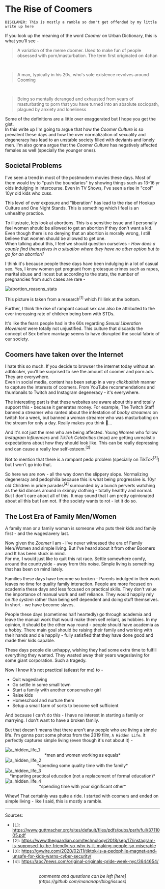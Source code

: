 # The Rise of Coomers

```
DISCLAMER: This is mostly a ramble so don't get offended by my little write up here
```

If you look up the meaning of the word *Coomer* on Urban Dictionary, this is what you'll see -

<blockquote>
A variation of the meme doomer. Used to make fun of people obsessed with porn/masturbation. The term first originated on 4chan
</blockquote>

<br>
<blockquote>
A man, typically in his 20s, who's sole existence revolves around Cooming
</blockquote>

<br>
<blockquote>
Being so mentally deranged and exhausted from years of masturbating to porn that you have turned into an absolute sociopath, plagued by anxiety and loneliness
</blockquote>

Some of the definitions are a little over exaggerated but I hope you get the gist.
<br>
In this write up I'm going to argue that how the *Coomer Culture* is so prevalent these days and how the over normalization of sexuality and degeneracy has lead to
an unstable society filled with deviants and lonely men. I'm also gonna argue that the *Coomer Culture* has negatively affected females as well (specially the younger ones).

## Societal Problems

I've seen a trend in most of the postmodern movies these days. Most of them would try to "push the boundaries" by showing things such as 13-16 yr olds indulging in intercourse.
Even in TV Shows, I've seen a rise in "cool" 10yr old kids who cuss.

This level of over exposure and "liberation" has lead to the rise of Hookup Culture and One Night Stands. This is something which I feel is an unhealthy practice.

To illustrate, lets look at abortions. This is a sensitive issue and I personally feel women should be allowed to get an abortion if they don't want a kid. Even though there is no denying
that an abortion is morally wrong, I still believe that women should be allowed to get one.
<br>
When talking about this, I feel we should question ourselves - *How does a couple find themselves in a situation where they have no other option but to go for an abortion?*

I think it's because people these days have been indulging in a lot of casual sex. Yes, I know women get pregnant from grotesque crimes such as rapes, marital abuse and incest
but according to the stats, the number of pregnancies from such cases are rare -

<picture>
  <img src="/images/abortion_reasons.png" alt="abortion_reasons_stats">
</picture>

This picture is taken from a research<sup>[1]</sup> which I'll link at the bottom.

Further, I think the rise of rampant casual sex can also be attributed to the ever increasing rate of children being born with STDs.

It's like the fears people had in the 60s regarding *Sexual Liberation Movement* were totally not unjustified.
This culture that discards the concept of Sex before marriage seems to have disrupted the social fabric of our society.

## Coomers have taken over the Internet

I hate this so much. If you decide to browser the internet today without an adblocker, you'll be surprised to see the amount of coomer and porn ads. They are everywhere.
<br>
Even in social media, content has been setup in a very *clickbaitish* manner to capture the interests of coomers.
From YouTube recommendations and thumbnails to Twitch and Instagram degeneracy - it's everywhere.

The interesting part is that these websites are aware about this and totally support this - because it generates money. For example, The Twitch Staff banned a streamer who ranted about the
infestation of *booby streamers* on twitch for a week, but banned a woman streamer who was masturbating on the stream for only a day. Really makes you think 🤔...

And it's not just the men who are being affected. Young Women who follow *Instagram Influencers* and *TikTok Celebrities* (lmao) are getting unrealistic expectations about how they should look like.
This can be really depressing and can cause a really low self-esteem.<sup>[2]</sup>

Not to mention that there is a rampant pedo problem (specially on TikTok<sup>[3]</sup>) but I won't go into that.

So here we are now - all the way down the slippery slope. Normalizing degeneracy and pedophilia because this is what being progressive is.
10yr old Children in pride parades<sup>[4]</sup> surrounded by a bunch perverts watching as the kid dances around in skimpy clothing - totally healthy and normal.
<br>
But I don't care about all of this. It may sound that I am pretty opinionated about all this but I am not. If the society wants to rot - let it do so. 

## The Lost Era of Family Men/Women

A family man or a family woman is someone who puts their kids and family first - and the wageslavery last.

Now given the *Zoomer* I am - I've never witnessed the era of Family Men/Women and simple living. But I've heard about it from other Boomers and It has been stuck in mind.
<br>
For me, I would just like to quit this rat race. Settle somewhere comfy, around the countryside - away from this noise. Simple living is something that has been on mind lately.

Families these days have become so broken - Parents indulged in their work leaves no time for quality family interaction. People are more focused on academia these days and less focused
on practical skills. They don't value the importance of manual work and self reliance. They would happily rely on *the system* rather than being self dependent and doing stuff themselves.
In short - we have become slaves.

People these days (sometimes half heartedly) go through academia and leave the manual work that would make them self reliant, as hobbies. In my opinion, it should be the other way round -
people should have academia as a hobby. There main goal should be raising their family and working with their hands and die happily - fully satisfied that they have done good and made their kids capable.

These days people die unhappy, wishing they had some extra time to fulfill everything they wanted. They wasted away their years wageslaving for some giant corporation. Such a tragedy.

Now I know it's not practical (atleast for me) to -

- Quit wageslaving
- Go settle in some small town
- Start a family with another conservative girl
- Raise kids
- Homeschool and nurture them
- Setup a small farm of sorts to become self sufficient

And because I can't do this - I have no interest in starting a family or marrying. I don't want to have a broken family.

But that doesn't means that there aren't any people who are living a simple life. I'm gonna post some photos from the 2019 film, `A Hidden Life`.
It perfectly captures simple living (even though it's not about it) -

<picture>
  <img src="/images/a_hidden_life_1.webp" alt="a_hidden_life_1">
</picture>
<center>
*men and women working as equals*
</center>

<picture>
  <img src="/images/a_hidden_life_2.webp" alt="a_hidden_life_2">
</picture>
<center>
*spending some quality time with the family*
</center>

<picture>
  <img src="/images/a_hidden_life_3.webp" alt="a_hidden_life_3">
</picture>
<center>
*imparting practical education (not a replacement of formal education)*
</center>

<picture>
  <img src="/images/a_hidden_life_4.webp" alt="a_hidden_life_4">
</picture>
<center>
*spending time with your significant other*
</center>

Whew! That certainly was quite a ride. I started with coomers and ended on simple living - like I said, this is mostly a ramble.

---

Sources:

- `[1]`: <https://www.guttmacher.org/sites/default/files/pdfs/pubs/psrh/full/3711005.pdf>
- `[2]`: <https://www.theguardian.com/technology/2018/sep/17/instagram-is-supposed-to-be-friendly-so-why-is-it-making-people-so-miserable>
- `[3]`: <https://gvwire.com/2020/02/11/tiktok-is-a-pedophile-magnet-and-unsafe-for-kids-warns-cyber-security/>
- `[4]`: <https://abc7news.com/original-originals-pride-week-nyc/3644654/>

<br>
<center><i>
comments and questions can be left [here](https://github.com/mananapr/blog/issues)
</i></center>
